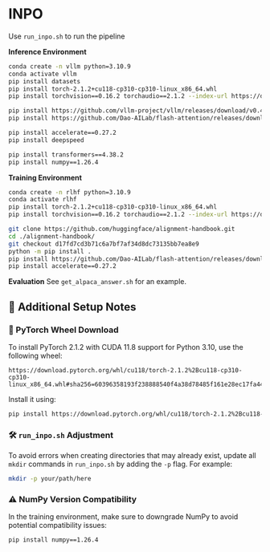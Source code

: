 # INPO

Use ``run_inpo.sh`` to run the pipeline

**Inference Environment**

```sh
conda create -n vllm python=3.10.9
conda activate vllm
pip install datasets
pip install torch-2.1.2+cu118-cp310-cp310-linux_x86_64.whl
pip install torchvision==0.16.2 torchaudio==2.1.2 --index-url https://download.pytorch.org/whl/cu118

pip install https://github.com/vllm-project/vllm/releases/download/v0.4.0/vllm-0.4.0-cp310-cp310-manylinux1_x86_64.whl 
pip install https://github.com/Dao-AILab/flash-attention/releases/download/v2.5.7/flash_attn-2.5.7+cu122torch2.1cxx11abiFALSE-cp310-cp310-linux_x86_64.whl

pip install accelerate==0.27.2
pip install deepspeed

pip install transformers==4.38.2
pip install numpy==1.26.4
```

**Training Environment**

```sh
conda create -n rlhf python=3.10.9
conda activate rlhf
pip install torch-2.1.2+cu118-cp310-cp310-linux_x86_64.whl
pip install torchvision==0.16.2 torchaudio==2.1.2 --index-url https://download.pytorch.org/whl/cu118

git clone https://github.com/huggingface/alignment-handbook.git
cd ./alignment-handbook/
git checkout d17fd7cd3b71c6a7bf7af34d8dc73135bb7ea8e9
python -m pip install .
pip install https://github.com/Dao-AILab/flash-attention/releases/download/v2.5.7/flash_attn-2.5.7+cu122torch2.1cxx11abiFALSE-cp310-cp310-linux_x86_64.whl
pip install accelerate==0.27.2
```

**Evaluation**
See ``get_alpaca_answer.sh`` for an example.

## 📌 Additional Setup Notes

### 🔗 PyTorch Wheel Download

To install PyTorch 2.1.2 with CUDA 11.8 support for Python 3.10, use the following wheel:

```
https://download.pytorch.org/whl/cu118/torch-2.1.2%2Bcu118-cp310-cp310-linux_x86_64.whl#sha256=60396358193f238888540f4a38d78485f161e28ec17fa445f0373b5350ef21f0
```

Install it using:

```bash
pip install https://download.pytorch.org/whl/cu118/torch-2.1.2%2Bcu118-cp310-cp310-linux_x86_64.whl
```

### 🛠 `run_inpo.sh` Adjustment

To avoid errors when creating directories that may already exist, update all `mkdir` commands in `run_inpo.sh` by adding the `-p` flag. For example:

```bash
mkdir -p your/path/here
```

### ⚠️ NumPy Version Compatibility

In the training environment, make sure to downgrade NumPy to avoid potential compatibility issues:

```bash
pip install numpy==1.26.4
```



